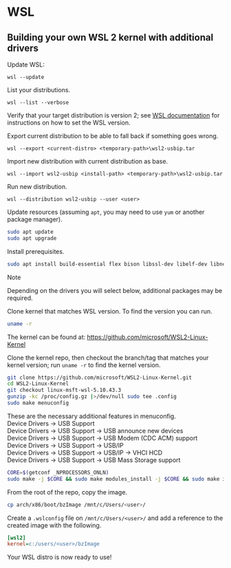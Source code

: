 # WSL

## Building your own WSL 2 kernel with additional drivers

Update WSL:

```pwsh
wsl --update
```

List your distributions.

```pwsh
wsl --list --verbose
```

Verify that your target distribution is version 2;
see [WSL documentation](https://docs.microsoft.com/en-us/windows/wsl/install-win10#set-your-distribution-version-to-wsl-1-or-wsl-2)
for instructions on how to set the WSL version.

Export current distribution to be able to fall back if something goes wrong.

```pwsh
wsl --export <current-distro> <temporary-path>\wsl2-usbip.tar
```

Import new distribution with current distribution as base.

```pwsh
wsl --import wsl2-usbip <install-path> <temporary-path>\wsl2-usbip.tar
```

Run new distribution.

```pwsh
wsl --distribution wsl2-usbip --user <user>
```

Update resources (assuming `apt`, you may need to use `yum` or another package manager).

```bash
sudo apt update
sudo apt upgrade
```

Install prerequisites.

```bash
sudo apt install build-essential flex bison libssl-dev libelf-dev libncurses-dev autoconf libudev-dev libtool bc pahole dwarves
```

> [!NOTE]
> Depending on the drivers you will select below, additional packages may be required.

Clone kernel that matches WSL version. To find the version you can run.

```bash
uname -r
```

The kernel can be found at: <https://github.com/microsoft/WSL2-Linux-Kernel>

Clone the kernel repo, then checkout the branch/tag that matches your kernel version; run `uname -r` to find the kernel version.

```bash
git clone https://github.com/microsoft/WSL2-Linux-Kernel.git
cd WSL2-Linux-Kernel
git checkout linux-msft-wsl-5.10.43.3
gunzip -kc /proc/config.gz |>/dev/null sudo tee .config
sudo make menuconfig
```

These are the necessary additional features in menuconfig.\
Device Drivers -> USB Support\
Device Drivers -> USB Support -> USB announce new devices\
Device Drivers -> USB Support -> USB Modem (CDC ACM) support\
Device Drivers -> USB Support -> USB/IP\
Device Drivers -> USB Support -> USB/IP -> VHCI HCD\
Device Drivers -> USB Support -> USB Mass Storage support

```bash
CORE=$(getconf _NPROCESSORS_ONLN)
sudo make -j $CORE && sudo make modules_install -j $CORE && sudo make install -j $CORE
```

From the root of the repo, copy the image.

```bash
cp arch/x86/boot/bzImage /mnt/c/Users/<user>/
```

Create a `.wslconfig` file on `/mnt/c/Users/<user>/` and add a reference to the created image with the following.

```ini
[wsl2]
kernel=c:/users/<user>/bzImage
```

Your WSL distro is now ready to use!
